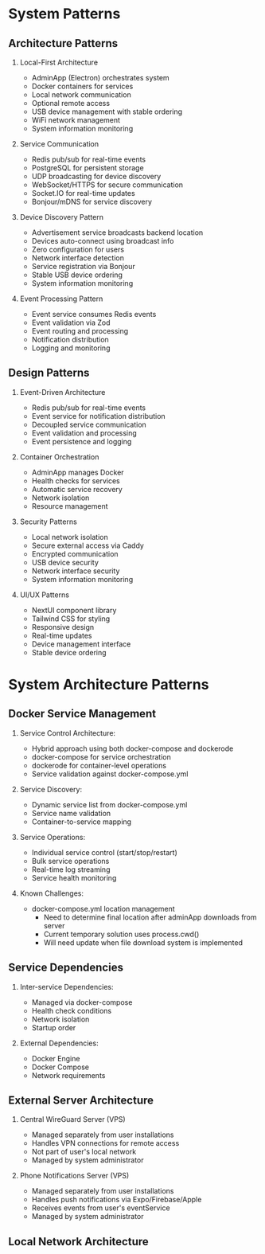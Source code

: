 # System Patterns

## Architecture Patterns

1. Local-First Architecture

   - AdminApp (Electron) orchestrates system
   - Docker containers for services
   - Local network communication
   - Optional remote access
   - USB device management with stable ordering
   - WiFi network management
   - System information monitoring

2. Service Communication

   - Redis pub/sub for real-time events
   - PostgreSQL for persistent storage
   - UDP broadcasting for device discovery
   - WebSocket/HTTPS for secure communication
   - Socket.IO for real-time updates
   - Bonjour/mDNS for service discovery

3. Device Discovery Pattern

   - Advertisement service broadcasts backend location
   - Devices auto-connect using broadcast info
   - Zero configuration for users
   - Network interface detection
   - Service registration via Bonjour
   - Stable USB device ordering
   - System information monitoring

4. Event Processing Pattern
   - Event service consumes Redis events
   - Event validation via Zod
   - Event routing and processing
   - Notification distribution
   - Logging and monitoring

## Design Patterns

1. Event-Driven Architecture

   - Redis pub/sub for real-time events
   - Event service for notification distribution
   - Decoupled service communication
   - Event validation and processing
   - Event persistence and logging

2. Container Orchestration

   - AdminApp manages Docker
   - Health checks for services
   - Automatic service recovery
   - Network isolation
   - Resource management

3. Security Patterns

   - Local network isolation
   - Secure external access via Caddy
   - Encrypted communication
   - USB device security
   - Network interface security
   - System information monitoring

4. UI/UX Patterns
   - NextUI component library
   - Tailwind CSS for styling
   - Responsive design
   - Real-time updates
   - Device management interface
   - Stable device ordering

# System Architecture Patterns

## Docker Service Management

1. Service Control Architecture:

   - Hybrid approach using both docker-compose and dockerode
   - docker-compose for service orchestration
   - dockerode for container-level operations
   - Service validation against docker-compose.yml

2. Service Discovery:

   - Dynamic service list from docker-compose.yml
   - Service name validation
   - Container-to-service mapping

3. Service Operations:

   - Individual service control (start/stop/restart)
   - Bulk service operations
   - Real-time log streaming
   - Service health monitoring

4. Known Challenges:
   - docker-compose.yml location management
     - Need to determine final location after adminApp downloads from server
     - Current temporary solution uses process.cwd()
     - Will need update when file download system is implemented

## Service Dependencies

1. Inter-service Dependencies:

   - Managed via docker-compose
   - Health check conditions
   - Network isolation
   - Startup order

2. External Dependencies:
   - Docker Engine
   - Docker Compose
   - Network requirements

## External Server Architecture

1. Central WireGuard Server (VPS)

   - Managed separately from user installations
   - Handles VPN connections for remote access
   - Not part of user's local network
   - Managed by system administrator

2. Phone Notifications Server (VPS)
   - Managed separately from user installations
   - Handles push notifications via Expo/Firebase/Apple
   - Receives events from user's eventService
   - Managed by system administrator

## Local Network Architecture
